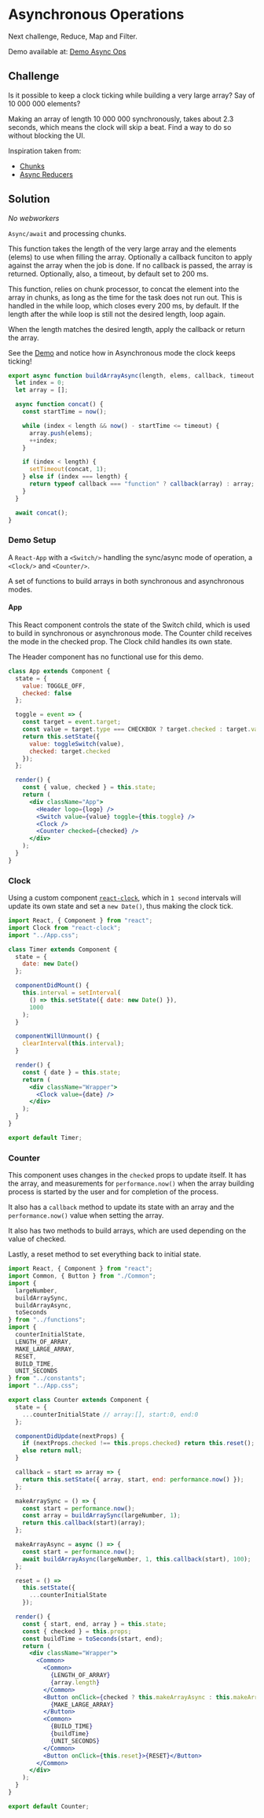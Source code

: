 # Asynchronous Operations

Next challenge, Reduce, Map and Filter.

Demo available at: [Demo Async Ops](https://helpless-rice.surge.sh)

## Challenge

Is it possible to keep a clock ticking while building a very large array? Say of 10 000 000 elements?

Making an array of length 10 000 000 synchronously, takes about 2.3 seconds, which means the clock will skip a beat. Find a way to do so without blocking the UI.

Inspiration taken from:

- [Chunks](https://stackoverflow.com/questions/10344498/best-way-to-iterate-over-an-array-without-blocking-the-ui)
- [Async Reducers](https://blog.bloomca.me/2018/01/27/asynchronous-reduce-in-javascript.html)

## Solution

_No webworkers_

`Async/await` and processing chunks.

This function takes the length of the very large array and the elements (elems) to use when filling the array.
Optionally a callback funciton to apply against the array when the job is done. If no callback is passed, the array is returned.
Optionally, also, a timeout, by default set to 200 ms.

This function, relies on chunk processor, to concat the element into the array in chunks, as long as the time for the task does not run out. This is handled in the while loop, which closes every 200 ms, by default. If the length after the while loop is still not the desired length, loop again.

When the length matches the desired length, apply the callback or return the array.

See the [Demo](https://icyjoseph.github.io/async-ops/) and notice how in Asynchronous mode the clock keeps ticking!

```js
export async function buildArrayAsync(length, elems, callback, timeout = 200) {
  let index = 0;
  let array = [];

  async function concat() {
    const startTime = now();

    while (index < length && now() - startTime <= timeout) {
      array.push(elems);
      ++index;
    }

    if (index < length) {
      setTimeout(concat, 1);
    } else if (index === length) {
      return typeof callback === "function" ? callback(array) : array;
    }
  }

  await concat();
}
```

### Demo Setup

A `React-App` with a `<Switch/>` handling the sync/async mode of operation, a `<Clock/>` and `<Counter/>`.

A set of functions to build arrays in both synchronous and asynchronous modes.

#### App

This React component controls the state of the Switch child, which is used to build in synchronous or asynchronous mode.
The Counter child receives the mode in the checked prop.
The Clock child handles its own state.

The Header component has no functional use for this demo.

```jsx
class App extends Component {
  state = {
    value: TOGGLE_OFF,
    checked: false
  };

  toggle = event => {
    const target = event.target;
    const value = target.type === CHECKBOX ? target.checked : target.value;
    return this.setState({
      value: toggleSwitch(value),
      checked: target.checked
    });
  };

  render() {
    const { value, checked } = this.state;
    return (
      <div className="App">
        <Header logo={logo} />
        <Switch value={value} toggle={this.toggle} />
        <Clock />
        <Counter checked={checked} />
      </div>
    );
  }
}
```

### Clock

Using a custom component [`react-clock`](https://www.npmjs.com/package/react-clock), which in `1 second` intervals will update its own state and set a `new Date()`, thus making the clock tick.

```jsx
import React, { Component } from "react";
import Clock from "react-clock";
import "../App.css";

class Timer extends Component {
  state = {
    date: new Date()
  };

  componentDidMount() {
    this.interval = setInterval(
      () => this.setState({ date: new Date() }),
      1000
    );
  }

  componentWillUnmount() {
    clearInterval(this.interval);
  }

  render() {
    const { date } = this.state;
    return (
      <div className="Wrapper">
        <Clock value={date} />
      </div>
    );
  }
}

export default Timer;
```

### Counter

This component uses changes in the `checked` props to update itself. It has the array, and measurements for `performance.now()` when the array building process is started by the user and for completion of the process.

It also has a `callback` method to update its state with an array and the `performance.now()` value when setting the array.

It also has two methods to build arrays, which are used depending on the value of checked.

Lastly, a reset method to set everything back to initial state.

```jsx
import React, { Component } from "react";
import Common, { Button } from "./Common";
import {
  largeNumber,
  buildArraySync,
  buildArrayAsync,
  toSeconds
} from "../functions";
import {
  counterInitialState,
  LENGTH_OF_ARRAY,
  MAKE_LARGE_ARRAY,
  RESET,
  BUILD_TIME,
  UNIT_SECONDS
} from "../constants";
import "../App.css";

export class Counter extends Component {
  state = {
    ...counterInitialState // array:[], start:0, end:0
  };

  componentDidUpdate(nextProps) {
    if (nextProps.checked !== this.props.checked) return this.reset();
    else return null;
  }

  callback = start => array => {
    return this.setState({ array, start, end: performance.now() });
  };

  makeArraySync = () => {
    const start = performance.now();
    const array = buildArraySync(largeNumber, 1);
    return this.callback(start)(array);
  };

  makeArrayAsync = async () => {
    const start = performance.now();
    await buildArrayAsync(largeNumber, 1, this.callback(start), 100);
  };

  reset = () =>
    this.setState({
      ...counterInitialState
    });

  render() {
    const { start, end, array } = this.state;
    const { checked } = this.props;
    const buildTime = toSeconds(start, end);
    return (
      <div className="Wrapper">
        <Common>
          <Common>
            {LENGTH_OF_ARRAY}
            {array.length}
          </Common>
          <Button onClick={checked ? this.makeArrayAsync : this.makeArraySync}>
            {MAKE_LARGE_ARRAY}
          </Button>
          <Common>
            {BUILD_TIME}
            {buildTime}
            {UNIT_SECONDS}
          </Common>
          <Button onClick={this.reset}>{RESET}</Button>
        </Common>
      </div>
    );
  }
}

export default Counter;
```
